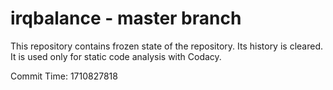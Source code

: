 # irqbalance - master branch

This repository contains frozen state of the repository.
Its history is cleared. It is used only for static code
analysis with Codacy.

Commit Time: 1710827818